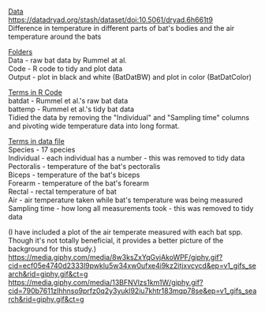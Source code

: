 <ins>Data</ins>
<br> https://datadryad.org/stash/dataset/doi:10.5061/dryad.6h661t9
<br> Difference in temperature in different parts of bat's bodies and the air temperature around the bats
<br>

<ins>Folders</ins>
<br> Data - raw bat data by Rummel at al.
<br> Code - R code to tidy and plot data
<br> Output - plot in black and white (BatDatBW) and plot in color (BatDatColor) 
<br>

<ins>Terms in R Code</ins>
<br> batdat - Rummel et al.'s raw bat data
<br> battemp - Rummel et al.'s tidy bat data
<br> Tidied the data by removing the "Individual" and "Sampling time" columns and pivoting wide temperature data into long format. 
<br>

<ins>Terms in data file</ins>
<br> Species - 17 species
<br> Individual - each individual has a number - this was removed to tidy data
<br> Pectoralis - temperature of the bat's pectoralis
<br> Biceps - temperature of the bat's biceps
<br> Forearm - temperature of the bat's forearm
<br> Rectal - rectal temperature of bat
<br> Air - air temperature taken while bat's temperature was being measured
<br> Sampling time - how long all measurements took - this was removed to tidy data
<br>

(I have included a plot of the air temperate measured with each bat spp. Though it's not totally beneficial, it provides a better picture of the background for this study.) 
<br>
[https://media.giphy.com/media/8w3ksZxYqGvjAkoWPF/giphy.gif?cid=ecf05e4740d2333l9pwklu5w34xw0ufxe4i9kz2itjxvcycd&ep=v1_gifs_search&rid=giphy.gif&ct=g
](https://media.giphy.com/media/13BFNVlzs1km1W/giphy.gif?cid=790b7611zlhhnso9prfz0q2y3yukl92iu7khtr183mqp78se&ep=v1_gifs_search&rid=giphy.gif&ct=g)https://media.giphy.com/media/13BFNVlzs1km1W/giphy.gif?cid=790b7611zlhhnso9prfz0q2y3yukl92iu7khtr183mqp78se&ep=v1_gifs_search&rid=giphy.gif&ct=g
